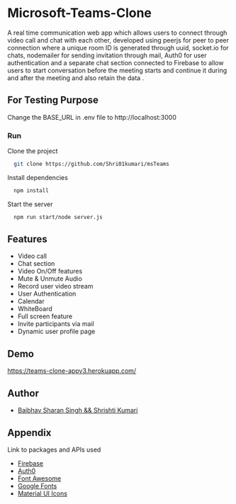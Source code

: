 # Microsoft-Teams-Clone

A real time communication web app which allows users to connect through video call and chat with each other, developed using peerjs for peer to peer connection where a unique room ID is generated through uuid, socket.io for chats, nodemailer for sending invitation through mail, Auth0 for user authentication and a separate chat section connected to Firebase to allow users to start conversation before the meeting starts and continue it during and after the meeting and also retain the data .

## For Testing Purpose
Change the BASE_URL in .env file to http://localhost:3000

### Run

Clone the project

```bash
  git clone https://github.com/Shri01kumari/msTeams
```

Install dependencies

```bash
  npm install
```

Start the server

```bash
  npm run start/node server.js
```


## Features

- Video call 
- Chat section
- Video On/Off features
- Mute & Unmute Audio
- Record user video stream
- User Authentication
- Calendar
- WhiteBoard
- Full screen feature
- Invite participants via mail
- Dynamic user profile page

## Demo

https://teams-clone-appv3.herokuapp.com/

  
## Author

- [Baibhav Sharan Singh && Shrishti Kumari]([https://github.com/Shri01kumari](https://github.com/Baibhav8600))

## Appendix

Link to packages and APIs used
 - [Firebase](https://firebase.google.com/)
 - [Auth0](https://auth0.com/docs/get-started)
 - [Font Awesome](https://fontawesome.com/)
 - [Google Fonts](https://fonts.google.com/)
 - [Material UI Icons](https://fonts.google.com/icons)


  
